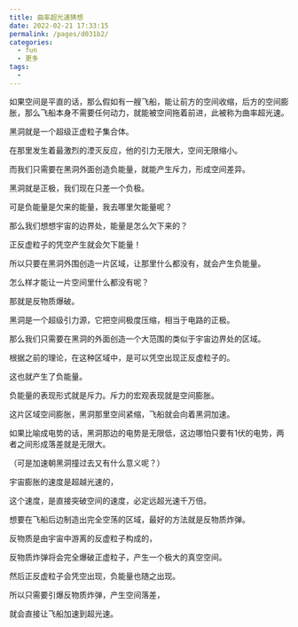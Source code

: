 ```yaml
---
title: 曲率超光速猜想
date: 2022-02-21 17:33:15
permalink: /pages/d031b2/
categories:
  - fun
  - 更多
tags:
  - 
---
```

如果空间是平直的话，那么假如有一艘飞船，能让前方的空间收缩，后方的空间膨胀，那么飞船本身不需要任何动力，就能被空间拖着前进，此被称为曲率超光速。

 

黑洞就是一个超级正虚粒子集合体。

在那里发生着最激烈的湮灭反应，他的引力无限大，空间无限缩小。

 

而我们只需要在黑洞外面创造负能量，就能产生斥力，形成空间差异。

黑洞就是正极，我们现在只差一个负极。

可是负能量是欠来的能量，我去哪里欠能量呢？

那么我们想想宇宙的边界处，能量是怎么欠下来的？

 

正反虚粒子的凭空产生就会欠下能量！

所以只要在黑洞外围创造一片区域，让那里什么都没有，就会产生负能量。

怎么样才能让一片空间里什么都没有呢？

那就是反物质爆破。

 

黑洞是一个超级引力源，它把空间极度压缩，相当于电路的正极。

那么我们只需要在黑洞的外面创造一个大范围的类似于宇宙边界处的区域。

根据之前的理论，在这种区域中，是可以凭空出现正反虚粒子的。

这也就产生了负能量。

 

负能量的表现形式就是斥力。斥力的宏观表现就是空间膨胀。

 

这片区域空间膨胀，黑洞那里空间紧缩，飞船就会向着黑洞加速。

如果比喻成电势的话，黑洞那边的电势是无限低，这边哪怕只要有1伏的电势，两者之间形成落差就是无限大。

（可是加速朝黑洞撞过去又有什么意义呢？）

 

宇宙膨胀的速度是超越光速的，

这个速度，是直接突破空间的速度，必定远超光速千万倍。

想要在飞船后边制造出完全空荡的区域，最好的方法就是反物质炸弹。

 

反物质是由宇宙中游离的反虚粒子构成的，

反物质炸弹将会完全爆破正虚粒子，产生一个极大的真空空间。

然后正反虚粒子会凭空出现，负能量也随之出现。

所以只需要引爆反物质炸弹，产生空间落差，

就会直接让飞船加速到超光速。

 